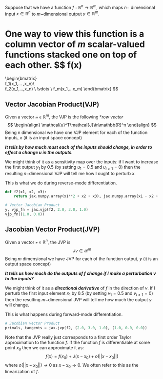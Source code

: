 Suppose that we have a function $f:\mathbb{R}^n\rightarrow\mathbb{R}^m$, which maps $n-$ dimensional input $x\in\mathbb{R}^n$ to $m-$dimensional output $y\in\mathbb{R}^m$.

One way to view this function is a column vector of $m$ scalar-valued functions stacked one on top of each other.
$$
f(x) 
= 
\begin{bmatrix}  
f_1(x_1,... ,x_n)\\  
f_2(x_1,...,x_n) \\
\vdots \\
f_m(x_1,...x_m)
\end{bmatrix}
$$
## Vector Jacobian Product(VJP)

Given a vector $\mathcal{u}\in\mathbb{R}^m$, the VJP is the following **_row vector_*
$$
\begin{align}
\mathcal{u}^T\mathcal{J}\in\mathbb{R}^n
\end{align}
$$
Being n dimensional we have one VJP element for each of the function inputs, $x$ (it is an input space concept)

**_It tells by how much must each of the inputs should change, in order to effect a change $u$ in the outputs._**

We might think of it as a sensitivity map over the inputs: if I want to increase the first output $y_1$ by $0.5$  (by setting $u_1=0.5$ and $u_{i\neq 1}=0$) then the resulting $n-$dimensional VJP will tell me how I ought to perturb $x$.

This is what we do during reverse-mode differentiation.
```python
def f2(x1, x2, x3):
	return jax.numpy.array(x1**2 + x2 + x3), jax.numpy.array(x1 - x2 + x3)
```

```python
# Vector Jacobian Product
y, vjp_fn = jax.vjp(f2, 2.0, 3.0, 1.0)
vjp_fn((1.0, 0.0))
```


## Jacobian Vector Product(JVP)

Given a vector $\mathcal{v}\in\mathbb{R}^n$, the JVP is
$$
Jv\in\mathcal{R}^m
$$
Being $m$ dimensional we have JVP for each of the function output, $y$ (it is an output space concept)

**_It tells us how much do the outputs of f change if I make a perturbation v to the inputs?_**

We might think of it as a **_directional derivative_** of $f$ in the direction of $v$. If I perturb the first input element $x_1$ by $0.5$ (by setting $v_1=0.5$ and $v_{i\neq 1}=0$) then the resulting $m-$dimensional JVP will tell me how much the output $y$ will change.

This is what happens during forward-mode differentiation.
```python
# Jacobian Vector Product
primals, tangents = jax.jvp(f2, (2.0, 3.0, 1.0), (1.0, 0.0, 0.0))
```


Note that the JVP really just corresponds to a first order Taylor approximation to the function $f$. If the function $f$ is differentiable at some point $x_0$ then we can approximate it as:
$$
f(x) = f(x_0) + J(x-x_0) + o(||x-x_0||)
$$
where $o(||x-x_0||)\rightarrow 0$   as $x-x_0\rightarrow 0$.
We often refer to this as the linearization of $f$.

